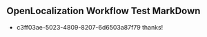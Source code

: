## OpenLocalization Workflow Test MarkDown
* c3ff03ae-5023-4809-8207-6d6503a87f79 thanks!

<!--HONumber=Aug16_HO5-->


